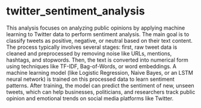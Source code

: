 # twitter_sentiment_analysis

This analysis focuses on analyzing public opinions by applying machine learning to Twitter data to perform sentiment analysis. The main goal is to classify tweets as positive, negative, or neutral based on their text content. The process typically involves several stages: first, raw tweet data is cleaned and preprocessed by removing noise like URLs, mentions, hashtags, and stopwords. 
Then, the text is converted into numerical form using techniques like TF-IDF, Bag-of-Words, or word embeddings. A machine learning model (like Logistic Regression, Naive Bayes, or an LSTM neural network) is trained on this processed data to learn sentiment patterns. After training, the model can predict the sentiment of new, unseen tweets, which can help businesses, politicians, and researchers track public opinion and emotional trends on social media platforms like Twitter.
